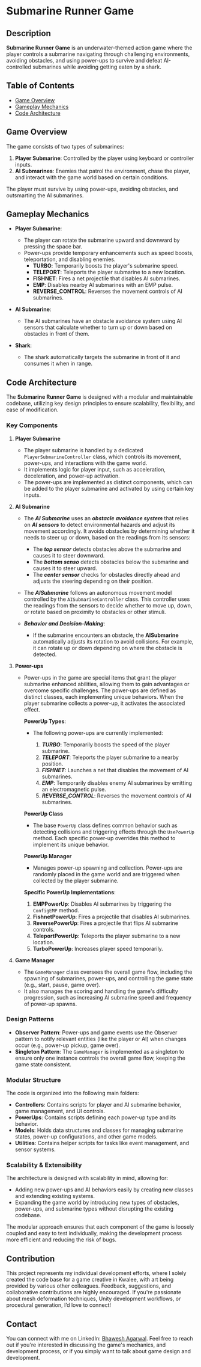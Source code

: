 # Submarine Runner Game

## Description

**Submarine Runner Game** is an underwater-themed action game where the player controls a submarine navigating through challenging environments, avoiding obstacles, and using power-ups to survive and defeat AI-controlled submarines while avoiding getting eaten by a shark.

## Table of Contents

- [Game Overview](#game-overview)
- [Gameplay Mechanics](#gameplay-mechanics)
- [Code Architecture](#code-architecture)
<!-- - [Gameplay](#Gameplay) -->

## Game Overview

The game consists of two types of submarines:

1. **Player Submarine**: Controlled by the player using keyboard or controller inputs.
2. **AI Submarines**: Enemies that patrol the environment, chase the player, and interact with the game world based on certain conditions.

The player must survive by using power-ups, avoiding obstacles, and outsmarting the AI submarines.

## Gameplay Mechanics

- **Player Submarine**:

  - The player can rotate the submarine upward and downward by pressing the space bar.
  - Power-ups provide temporary enhancements such as speed boosts, teleportation, and disabling enemies.
    - **TURBO**: Temporarily boosts the player's submarine speed.
    - **TELEPORT**: Teleports the player submarine to a new location.
    - **FISHNET**: Fires a net projectile that disables AI submarines.
    - **EMP**: Disables nearby AI submarines with an EMP pulse.
    - **REVERSE_CONTROL**: Reverses the movement controls of AI submarines.

- **AI Submarine**:

  - The AI submarines have an obstacle avoidance system using AI sensors that calculate whether to turn up or down based on obstacles in front of them.

- **Shark**:
  - The shark automatically targets the submarine in front of it and consumes it when in range.

## Code Architecture

The **Submarine Runner Game** is designed with a modular and maintainable codebase, utilizing key design principles to ensure scalability, flexibility, and ease of modification.

### Key Components

1. **Player Submarine**

   - The player submarine is handled by a dedicated `PlayerSubmarineController` class, which controls its movement, power-ups, and interactions with the game world.
   - It implements logic for player input, such as acceleration, deceleration, and power-up activation.
   - The power-ups are implemented as distinct components, which can be added to the player submarine and activated by using certain key inputs.

2. **AI Submarine**

   - The **_AI Submarine_** uses an **_obstacle avoidance system_** that relies on **_AI sensors_** to detect environmental hazards and adjust its movement accordingly. It avoids obstacles by determining whether it needs to steer up or down, based on the readings from its sensors:

     - The **_top sensor_** detects obstacles above the submarine and causes it to steer downward.
     - The **_bottom senso_** detects obstacles below the submarine and causes it to steer upward.
     - The **_center sensor_** checks for obstacles directly ahead and adjusts the steering depending on their position.

   - The **_AISubmarine_** follows an autonomous movement model controlled by the `AISubmarineController` class. This controller uses the readings from the sensors to decide whether to move up, down, or rotate based on proximity to obstacles or other stimuli.

   - **_Behavior and Decision-Making_**:

     - If the submarine encounters an obstacle, the **AISubmarine** automatically adjusts its rotation to avoid collisions. For example, it can rotate up or down depending on where the obstacle is detected.

3. **Power-ups**

   - Power-ups in the game are special items that grant the player submarine enhanced abilities, allowing them to gain advantages or overcome specific challenges. The power-ups are defined as distinct classes, each implementing unique behaviors. When the player submarine collects a power-up, it activates the associated effect.

     **PowerUp Types**:

     - The following power-ups are currently implemented:

       1. **_TURBO_**: Temporarily boosts the speed of the player submarine.
       2. **_TELEPORT_**: Teleports the player submarine to a nearby position.
       3. **_FISHNET_**: Launches a net that disables the movement of AI submarines.
       4. **_EMP_**: Temporarily disables enemy AI submarines by emitting an electromagnetic pulse.
       5. **_REVERSE_CONTROL_**: Reverses the movement controls of AI submarines.

     **PowerUp Class**

     - The base `PowerUp` class defines common behavior such as detecting collisions and triggering effects through the `UsePowerUp` method. Each specific power-up overrides this method to implement its unique behavior.

     **PowerUp Manager**

     - Manages power-up spawning and collection. Power-ups are randomly placed in the game world and are triggered when collected by the player submarine.

     **Specific PowerUp Implementations**:

     1. **EMPPowerUp**: Disables AI submarines by triggering the `ConfigEMP` method.
     2. **FishnetPowerUp**: Fires a projectile that disables AI submarines.
     3. **ReversePowerUp**: Fires a projectile that flips AI submarine controls.
     4. **TeleportPowerUp**: Teleports the player submarine to a new location.
     5. **TurboPowerUp**: Increases player speed temporarily.

4. **Game Manager**
   - The `GameManager` class oversees the overall game flow, including the spawning of submarines, power-ups, and controlling the game state (e.g., start, pause, game over).
   - It also manages the scoring and handling the game's difficulty progression, such as increasing AI submarine speed and frequency of power-up spawns.

### Design Patterns

- **Observer Pattern**: Power-ups and game events use the Observer pattern to notify relevant entities (like the player or AI) when changes occur (e.g., power-up pickup, game over).
- **Singleton Pattern**: The `GameManager` is implemented as a singleton to ensure only one instance controls the overall game flow, keeping the game state consistent.

### Modular Structure

The code is organized into the following main folders:

- **Controllers**: Contains scripts for player and AI submarine behavior, game management, and UI controls.
- **PowerUps**: Contains scripts defining each power-up type and its behavior.
- **Models**: Holds data structures and classes for managing submarine states, power-up configurations, and other game models.
- **Utilities**: Contains helper scripts for tasks like event management, and sensor systems.

### Scalability & Extensibility

The architecture is designed with scalability in mind, allowing for:

- Adding new power-ups and AI behaviors easily by creating new classes and extending existing systems.
- Expanding the game world by introducing new types of obstacles, power-ups, and submarine types without disrupting the existing codebase.

The modular approach ensures that each component of the game is loosely coupled and easy to test individually, making the development process more efficient and reducing the risk of bugs.

<!-- ## Gameplay

[![](https://github.com/Bhawesh02/SubmarineRunner/blob/main/SubmarineRunner/Assets/Extra/Submarine%20Jump%20Record.gif)](https://youtube.com/shorts/wjc8JKgfTDQ) -->

## Contribution

This project represents my individual development efforts, where I solely created the code base for a game creative in Kwalee, with art being provided by various other colleagues. Feedback, suggestions, and collaborative contributions are highly encouraged. If you're passionate about mesh deformation techniques, Unity development workflows, or procedural generation, I’d love to connect!

## Contact

You can connect with me on LinkedIn: [Bhawesh Agarwal](https://www.linkedin.com/in/bhawesh-agarwal-70b98b113). Feel free to reach out if you're interested in discussing the game's mechanics, and development process, or if you simply want to talk about game design and development.
